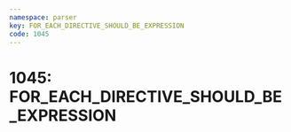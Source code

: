 ```yaml
---
namespace: parser
key: FOR_EACH_DIRECTIVE_SHOULD_BE_EXPRESSION
code: 1045
---
```


# 1045: FOR_EACH_DIRECTIVE_SHOULD_BE_EXPRESSION
